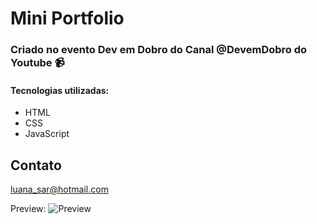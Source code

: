# Mini Portfolio 

### Criado no evento Dev em Dobro do Canal @DevemDobro do Youtube 📹

#### Tecnologias utilizadas:
- HTML
- CSS
- JavaScript

## Contato

luana_sar@hotmail.com

Preview:
![Preview](https://user-images.githubusercontent.com/57449112/201174165-ab461e15-8b3f-4641-809c-ba8cced27518.png)
